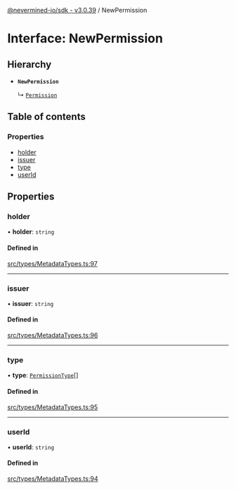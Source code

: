 [@nevermined-io/sdk - v3.0.39](../code-reference.md) / NewPermission

# Interface: NewPermission

## Hierarchy

- **`NewPermission`**

  ↳ [`Permission`](Permission.md)

## Table of contents

### Properties

- [holder](NewPermission.md#holder)
- [issuer](NewPermission.md#issuer)
- [type](NewPermission.md#type)
- [userId](NewPermission.md#userid)

## Properties

### holder

• **holder**: `string`

#### Defined in

[src/types/MetadataTypes.ts:97](https://github.com/nevermined-io/sdk-js/blob/25427eb0c0f0254c08ad8193d966cb0284e2bd07/src/types/MetadataTypes.ts#L97)

---

### issuer

• **issuer**: `string`

#### Defined in

[src/types/MetadataTypes.ts:96](https://github.com/nevermined-io/sdk-js/blob/25427eb0c0f0254c08ad8193d966cb0284e2bd07/src/types/MetadataTypes.ts#L96)

---

### type

• **type**: [`PermissionType`](../enums/PermissionType.md)[]

#### Defined in

[src/types/MetadataTypes.ts:95](https://github.com/nevermined-io/sdk-js/blob/25427eb0c0f0254c08ad8193d966cb0284e2bd07/src/types/MetadataTypes.ts#L95)

---

### userId

• **userId**: `string`

#### Defined in

[src/types/MetadataTypes.ts:94](https://github.com/nevermined-io/sdk-js/blob/25427eb0c0f0254c08ad8193d966cb0284e2bd07/src/types/MetadataTypes.ts#L94)

